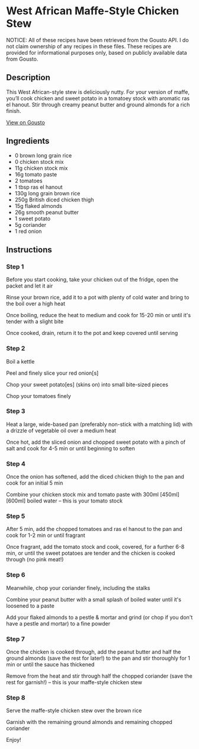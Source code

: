 # West African Maffe-Style Chicken Stew

NOTICE: All of these recipes have been retrieved from the Gousto API. I do not claim ownership of any recipes in these files. These recipes are provided for informational purposes only, based on publicly available data from Gousto.

## Description

This West African-style stew is deliciously nutty. For your version of maffe, you’ll cook chicken and sweet potato in a tomatoey stock with aromatic ras el hanout. Stir through creamy peanut butter and ground almonds for a rich finish. 

[View on Gousto](https://www.gousto.co.uk/recipes/cookbook/west-african-maffe-style-chicken-stew)

## Ingredients

- 0 brown long grain rice
- 0 chicken stock mix
- 11g chicken stock mix
- 16g tomato paste
- 2 tomatoes
- 1 tbsp ras el hanout
- 130g long grain brown rice
- 250g British diced chicken thigh
- 15g flaked almonds
- 26g smooth peanut butter 
- 1 sweet potato
- 5g coriander
- 1 red onion

## Instructions


### Step 1

Before you start cooking, take your chicken out of the fridge, open the packet and let it air

Rinse your brown rice, add it to a pot with plenty of cold water and bring to the boil over a high heat

Once boiling, reduce the heat to medium and cook for 15-20 min or until it's tender with a slight bite

Once cooked, drain, return it to the pot and keep covered until serving


### Step 2

Boil a kettle

Peel and finely slice your red onion[s]

Chop your sweet potato[es] (skins on) into small bite-sized pieces

Chop your tomatoes finely


### Step 3

Heat a large, wide-based pan (preferably non-stick with a matching lid) with a drizzle of vegetable oil over a medium heat

Once hot, add the sliced onion and chopped sweet potato with a pinch of salt and cook for 4-5 min or until beginning to soften


### Step 4

Once the onion has softened, add the diced chicken thigh to the pan and cook for an initial 5 min

Combine your chicken stock mix and tomato paste with 300ml<span class="text-danger"> <span class="text-purple">[450ml] </span>[600ml]</span> boiled water – this is your tomato stock


### Step 5

After 5 min, add the chopped tomatoes and ras el hanout to the pan and cook for 1-2 min or until fragrant

Once fragrant, add the tomato stock and cook, covered, for a further 6-8 min, or until the sweet potatoes are tender and the chicken is cooked through (no pink meat!)


### Step 6

Meanwhile, chop your coriander finely, including the stalks

Combine your peanut butter with a small splash of boiled water until it's loosened to a paste

Add your flaked almonds to a pestle & mortar and grind (or chop if you don't have a pestle and mortar) to a fine powder


### Step 7

Once the chicken is cooked through, add the peanut butter and half the ground almonds<span class="text-danger"> </span>(save the rest for later!)<span class="text-danger"> </span>to the pan and stir thoroughly for 1 min or until the sauce has thickened

Remove from the heat and stir through half the chopped coriander (save the rest for garnish!) – this is your maffe-style chicken stew

### Step 8

Serve the maffe-style chicken stew over the brown rice

Garnish with the remaining ground almonds and remaining chopped coriander

Enjoy!

